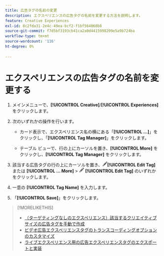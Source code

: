 ```yaml
---
title: 広告タグの名前の変更
description: エクスペリエンスの広告タグの名前を変更する方法を説明します。
feature: Creative Experiences
exl-id: 8c2fda31-2e4c-49ea-bcf2-f1bf564068b8
source-git-commit: f7d5bf3193cb41ca2a0d4415998209e5a9b724ba
workflow-type: tm+mt
source-wordcount: '116'
ht-degree: 0%

---
```


# エクスペリエンスの広告タグの名前を変更する

1. メインメニューで、**[!UICONTROL Creative]**/**[!UICONTROL Experiences]** をクリックします。

1. 次のいずれかの操作を行います。

   * カード表示で、エクスペリエンス名の横にある「**[!UICONTROL ...]**」をクリックし、「**[!UICONTROL Tag Manager]**」をクリックします。

   * テーブル ビューで、行の上にカーソルを置き、**[!UICONTROL More]** をクリックし、**[!UICONTROL Tag Manager]** をクリックします。

1. 該当する広告タグの行の上にカーソルを置き、![&#x200B; タグを編集 &#x200B;](/help/creative/assets/edit-gray.png " タグを編集 ")**[!UICONTROL Edit Tag]** または **[!UICONTROL ... More]** > ![タグを編集](/help/creative/assets/edit-gray.png "タグを編集") **[!UICONTROL Edit Tag]** のいずれかをクリックします。<!-- Tag Manager has only a list view, but no card view, as of 2/2. -->

1. 一意の **[!UICONTROL Tag Name]** を入力します。

1. 「**[!UICONTROL Save]**」をクリックします。

>[!MORELIKETHIS]
>
>* [&#x200B; （ターゲティングなしのエクスペリエンス）該当するクリエイティブサイズの広告タグを手動で作成 &#x200B;](experience-tag-create-manually.md)
>* [&#x200B; ビデオ広告エクスペリエンスタグのトランスコーディングオプションのカスタマイズ &#x200B;](experience-tag-video-transcoding.md)
>* [&#x200B; ライブエクスペリエンス用の広告エクスペリエンスタグのエクスポートと実装 &#x200B;](experience-tag-export.md)
